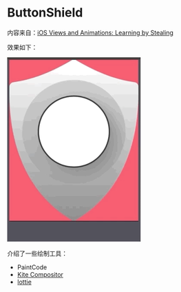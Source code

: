 # ButtonShield

内容来自：[iOS Views and Animations: Learning by Stealing](https://www.raywenderlich.com/267496-ios-views-and-animations-learning-by-stealing)

效果如下：

![效果](https://github.com/winfredzen/iOS-HowTo/blob/master/images/003.gif)

介绍了一些绘制工具：

+ PaintCode
+ [Kite Compositor](https://kiteapp.co/)
+ [lottie](https://github.com/airbnb/lottie-ios)

